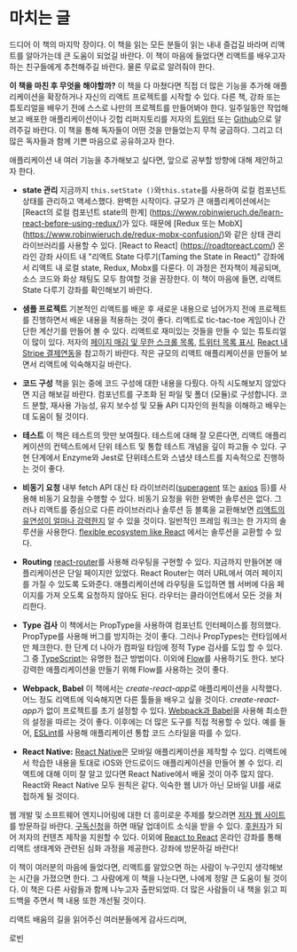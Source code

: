 # 마치는 글

드디어 이 책의 마지막 장이다. 이 책을 읽는 모든 분들이 읽는 내내 즐겁길 바라며 리액트를 알아가는데 큰 도움이 되었길 바란다. 이 책이 마음에 들었다면 리액트를 배우고자 하는 친구들에게 추천해주길 바란다. 물론 무료로 알려줘야 한다.

**이 책을 마친 후 무엇을 해야할까?** 이 책을 다 마쳤다면 직접 더 많은 기능을 추가해 애플리케이션을 확장하거나 자신의 리액트 프로젝트를 시작할 수 있다. 다른 책, 강좌 또는 튜토리얼을 배우기 전에 스스로 나만의 프로젝트를 만들어봐야 한다. 일주일동안 작업해보고 배포한 애플리케이션이나 깃헙 리퍼지토리를 저자의 [트위터](https://twitter.com/rwieruch) 또는 [Github](https://github.com/rwieruch)으로 알려주길 바란다. 이 책을 통해 독자들이 어떤 것을 만들었는지 무척 궁금하다. 그리고 더 많은 독자들과 함께 기쁜 마음으로 공유하고자 한다.

애플리케이션 내 여러 기능을 추가해보고 싶다면, 앞으로 공부할 방향에 대해 제안하고자 한다.

* **state 관리** 지금까지 `this.setState ()`와`this.state`를 사용하여 로컬 컴포넌트 상태를 관리하고 액세스했다. 완벽한 시작이다. 규모가 큰 애플리케이션에서는 [React의 로컬 컴포넌트 state의 한계] (https://www.robinwieruch.de/learn-react-before-using-redux/)가 있다. 때문에 [Redux 또는 MobX] (https://www.robinwieruch.de/redux-mobx-confusion/)와 같은 상태 관리 라이브러리를 사용할 수 있다. [React to React] (https://roadtoreact.com/) 온라인 강좌 사이트 내 "리액트 State 다루기(Taming the State in React)" 강좌에서 리액트 내 로컬 state, Redux, Mobx를 다룬다. 이 과정은 전자책이 제공되며, 소스 코드와 화상 채팅도 모두 참여할 것을 권장한다. 이 책이 마음에 들면, 리액트 State 다루기 강좌를 확인해보기 바란다. 

* **샘플 프로젝트** 기본적인 리액트를 배운 후 새로운 내용으로 넘어가지 전에 프로젝트를 진행하면서 배운 내용을 적용하는 것이 좋다. 리액트로 tic-tac-toe 게임이나 간단한 계산기를 만들어 볼 수 있다. 리액트로 재미있는 것들을 만들 수 있는 튜토리얼이 많이 있다. 저자의 [페이지 매김 및 무한 스크롤 목록](https://www.robinwieruch.de/react-paginated-list/), [트위터 목록 표시](https://www.robinwieruch.de/react-svg-patterns/), [React 내 Stripe 결제연동](https://www.robinwieruch.de/react-express-stripe-payment/)을 참고하기 바란다. 작은 규모의 리액트 애플리케이션을 만들어 보면서 리액트에 익숙해지길 바란다.

* **코드 구성** 책을 읽는 중에 코드 구성에 대한 내용을 다뤘다. 아직 시도해보지 않았다면 지금 해보길 바란다. 컴포넌트를 구조화 된 파일 및 폴더 (모듈)로 구성합니다. 코드 분할, 재사용 가능성, 유지 보수성 및 모듈 API 디자인의 원칙을 이해하고 배우는 데 도움이 될 것이다.

* **테스트** 이 책은 테스트의 맛만 보여줬다. 테스트에 대해 잘 모른다면, 리액트 애플리케이션의 컨텍스트에서 단위 테스트 및 통합 테스트 개념을 깊이 파고들 수 있다. 구현 단계에서 Enzyme와 Jest로 단위테스트와 스냅샷 테스트를 지속적으로 진행하는 것이 좋다.

* **비동기 요청** 내부 fetch API 대신 타 라이브러리([superagent](https://github.com/visionmedia/superagent) 또는 [axios](https://github.com/mzabriskie/axios) 등)를 사용해 비동기 요청을 수행할 수 있다. 비동기 요청을 위한 완벽한 솔루션은 없다. 그러나 리액트를 중심으로 다른 라이브러리나 솔루션 등 블록을 교환해보면 [리액트의 유연성이 얼마나 강력한지](https://www.robinwieruch.de/reasons-why-i-moved-from-angular-to-react/) 알 수 있을 것이다. 일반적인 프레임 워크는 한 가지의 솔루션을 사용한다. [flexible ecosystem like React](https://www.robinwieruch.de/essential-react-libraries-framework/) 에서는 솔루션을 교환할 수 있다.

* **Routing** [react-router](https://github.com/ReactTraining/react-router)를 사용해 라우팅을 구현할 수 있다. 지금까지 만들어본 애플리케이션은 단일 페이지만 있었다. React Router는 여러 URL에서 여러 페이지를 가질 수 있도록 도와준다. 애플리케이션에 라우팅을 도입하면 웹 서버에 다음 페이지를 가져 오도록 요청하지 않아도 된다. 라우터는 클라이언트에서 모든 것을 처리한다.

* **Type 검사** 이 책에서는 PropType을 사용하여 컴포넌트 인터페이스를 정의했다. PropType를 사용해 버그를 방지하는 것이 좋다. 그러나 PropTypes는 런타임에서만 체크한다. 한 단계 더 나아가 컴파일 타임에 정적 Type 검사를 도입 할 수 있다. 그 중 [TypeScript](https://www.typescriptlang.org/)는 유명한 접근 방법이다. 이외에 [Flow](https://flowtype.org/)를 사용하기도 한다. 보다 강력한 애플리케이션을 만들기 위해 Flow를 사용하는 것이 좋다.


* **Webpack, Babel** 이 책에서는 *create-react-app*로 애플리케이션을 시작했다. 어느 정도 리액트에 익숙해지면 다른 툴들을 배우고 싶을 것이다. *create-react-app*가 없이 프로젝트를 초기 설정할 수 있다. [Webpack과 Babel](https://www.robinwieruch.de/minimal-react-webpack-babel-setup/)을 사용해 최소한의 설정을 따르는 것이 좋다. 이후에는 더 많은 도구를 직접 적용할 수 있다. 예를 들어, [ESLint](https://www.robinwieruch.de/react-eslint-webpack-babel/)를 사용해 애플리케이션 통합 코드 스타일을 따를 수 있다.

* **React Native:** [React Native](https://facebook.github.io/react-native/)은 모바일 애플리케이션을 제작할 수 있다. 리액트에서 학습한 내용을 토대로 iOS와 안드로이드 애플리케이션을 만들어 볼 수 있다. 리액트에 대해 이미 잘 알고 있다면  React Native에서 배울 것이 아주 많지 않다. React와 React Native 모두 원칙은 같다. 익숙한 웹 UI가 아닌 모바일 UI를 새로 접하게 될 것이다. 

웹 개발 및 소프트웨어 엔지니어링에 대한 더 흥미로운 주제를 찾으려면 [저자 웹 사이트](https://www.robinwieruch.de/)를 방문하길 바란다. [구독신청](https://www.getrevue.co/profile/rwieruch)을 하면 매달 업데이트 소식을 받을 수 있다. [후원자](https://www.patreon.com/rwieruch)가 되어 저자의 컨텐츠 제작을 지원할 수 있다. 이외에 [React to React](https://roadtoreact.com/) 온라인 강좌를 통해 리액트 생태계와 관련된 심화 과정을 제공한다. 강좌에 방문하길 바란다! 

이 책이 여러분의 마음에 들었다면, 리액트를 알았으면 하는 사람이 누구인지 생각해보는 시간을 가졌으면 한다. 그 사람에게 이 책을 나눈다면, 나에게 정말 큰 도움이 될 것이다. 이 책은 다른 사람들과 함께 나누고자 출판되었따. 더 많은 사람들이 내 책을 읽고 피드백을 주면서 책 내용 또한 개선될 것이다.

리액트 배움의 길을 읽어주신 여러분들에게 감사드리며,

로빈
